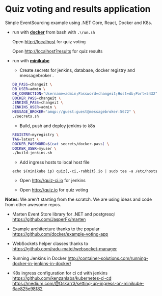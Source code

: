 # Quiz voting and results application
Simple EventSourcing example using .NET Core, React, Docker and K8s.

* run with [**docker**](https://www.docker.com/products/docker) from bash with ``.\run.sh`` 
  
  Open <http://localhost> for quiz voting
  
  Open <http://localhost?results> for quiz results
  
* run with [**minikube**](https://github.com/kubernetes/minikube)

  * Create secrets for jenkins, database, docker registry and messagebroker .

  ```bash
  DB_PASS=changeit \
  DB_USER=admin \
  DB_CONNECTION="Username=admin;Password=changeit;Host=db;Port=5432" \
  DOCKER_PASS=changeit \
  JENKINS_PASS=changeit \
  JENKINS_USER=admin \
  MESSAGE_BROKER="amqp://guest:guest@messagebroker:5672" \
  ./secrets.sh
  ``` 
  
  * Build, push and deploy jenkins to k8s
  
  ```bash
  REGISTRY=myregistry \
  TAG=latest \
  DOCKER_PASSWORD=$(cat secrets/docker-pass) \
  DOCKER_USER=myuser \
  ./build-jenkins.sh
  ```

  * Add ingress hosts to local host file

  ``echo $(minikube ip) quiz{,-ci,-rabbit}.io | sudo tee -a /etc/hosts``

  * Open <http://quiz-ci.io> for jenkins

  * Open <http://quiz.io> for quiz voting

**Notes**: We aren't starting from the scratch. We are using ideas and code from other awesome repos.

* Marten Event Store library for .NET and postgresql
  <https://github.com/JasperFx/marten>

* Example architecture thanks to the popular  
  <https://github.com/docker/example-voting-app>

* WebSockets helper classes thanks to  
  <https://github.com/radu-matei/websocket-manager>

* Running Jenkins in Docker
  <http://container-solutions.com/running-docker-in-jenkins-in-docker/>  

* K8s ingress configuration for ci cd with jenkins
  <https://github.com/kenzanlabs/kubernetes-ci-cd>
  <https://medium.com/@Oskarr3/setting-up-ingress-on-minikube-6ae825e98f82>